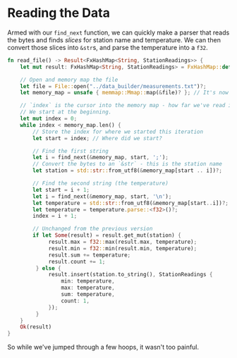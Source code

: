 # Reading the Data

Armed with our `find_next` function, we can quickly make a parser that reads the bytes
and finds *slices* for station name and temperature. We can then convert those slices
into `&str`s, and parse the temperature into a `f32`.

```rust
fn read_file() -> Result<FxHashMap<String, StationReadings>> {
    let mut result: FxHashMap<String, StationReadings> = FxHashMap::default();

    // Open and memory map the file
    let file = File::open("../data_builder/measurements.txt")?;
    let memory_map = unsafe { memmap::Mmap::map(&file)? }; // It's now a big sea of bytes!

    // `index` is the cursor into the memory map - how far we've read into the file.
    // We start at the beginning.
    let mut index = 0;
    while index < memory_map.len() {
        // Store the index for where we started this iteration
        let start = index; // Where did we start?

        // Find the first string
        let i = find_next(&memory_map, start, ';');
        // Convert the bytes to an `&str` - this is the station name
        let station = std::str::from_utf8(&memory_map[start .. i])?;

        // Find the second string (the temperature)
        let start = i + 1;
        let i = find_next(&memory_map, start, '\n');
        let temperature = std::str::from_utf8(&memory_map[start..i])?;
        let temperature = temperature.parse::<f32>()?;
        index = i + 1;

        // Unchanged from the previous version
        if let Some(result) = result.get_mut(station) {
             result.max = f32::max(result.max, temperature);
             result.min = f32::min(result.min, temperature);
             result.sum += temperature;
             result.count += 1;
         } else {
             result.insert(station.to_string(), StationReadings {
                 min: temperature,
                 max: temperature,
                 sum: temperature,
                 count: 1,
             });
         }
    }
    Ok(result)
}
```

So while we've jumped through a few hoops, it wasn't too painful.